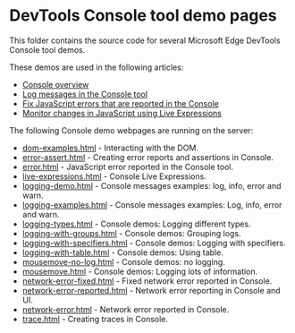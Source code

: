# DevTools Console tool demo pages

This folder contains the source code for several Microsoft Edge DevTools Console tool demos.

These demos are used in the following articles:

* [Console overview](https://learn.microsoft.com/microsoft-edge/devtools/console/)
* [Log messages in the Console tool](https://learn.microsoft.com/microsoft-edge/devtools/console/console-log)
* [Fix JavaScript errors that are reported in the Console](https://learn.microsoft.com/microsoft-edge/devtools/console/console-debug-javascript)
* [Monitor changes in JavaScript using Live Expressions](https://learn.microsoft.com/microsoft-edge/devtools/console/live-expressions)

The following Console demo webpages are running on the server:

* [dom-examples.html](https://microsoftedge.github.io/Demos/devtools-console/dom-examples.html) - Interacting with the DOM.
* [error-assert.html](https://microsoftedge.github.io/Demos/devtools-console/error-assert.html) - Creating error reports and assertions in Console.
* [error.html](https://microsoftedge.github.io/Demos/devtools-console/error.html) - JavaScript error reported in the Console tool.
* [live-expressions.html](https://microsoftedge.github.io/Demos/devtools-console/live-expressions.html) - Console Live Expressions.
* [logging-demo.html](https://microsoftedge.github.io/Demos/devtools-console/logging-demo.html) - Console messages examples: log, info, error and warn.
* [logging-examples.html](https://microsoftedge.github.io/Demos/devtools-console/logging-examples.html) - Console messages examples: Log, info, error and warn.
* [logging-types.html](https://microsoftedge.github.io/Demos/devtools-console/logging-types.html) - Console demos: Logging different types.
* [logging-with-groups.html](https://microsoftedge.github.io/Demos/devtools-console/logging-with-groups.html) - Console demos: Grouping logs.
* [logging-with-specifiers.html](https://microsoftedge.github.io/Demos/devtools-console/logging-with-specifiers.html) - Console demos: Logging with specifiers.
* [logging-with-table.html](https://microsoftedge.github.io/Demos/devtools-console/logging-with-table.html) - Console demos: Using table.
* [mousemove-no-log.html](https://microsoftedge.github.io/Demos/devtools-console/mousemove-no-log.html) - Console demos: no logging.
* [mousemove.html](https://microsoftedge.github.io/Demos/devtools-console/mousemove.html) - Console demos: Logging lots of information.
* [network-error-fixed.html](https://microsoftedge.github.io/Demos/devtools-console/network-error-fixed.html) - Fixed network error reported in Console.
* [network-error-reported.html](https://microsoftedge.github.io/Demos/devtools-console/network-error-reported.html) - Network error reporting in Console and UI.
* [network-error.html](https://microsoftedge.github.io/Demos/devtools-console/network-error.html) - Network error reported in Console.
* [trace.html](https://microsoftedge.github.io/Demos/devtools-console/trace.html) - Creating traces in Console.
